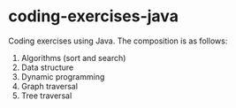 # coding-exercises-java
Coding exercises using Java. The composition is as follows:
1. Algorithms (sort and search)
2. Data structure
3. Dynamic programming
4. Graph traversal
5. Tree traversal
